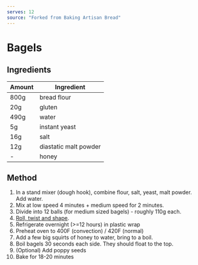 ```yaml
---
serves: 12
source: "Forked from Baking Artisan Bread"
---
```


# Bagels

## Ingredients

| Amount | Ingredient            |
| ------ | --------------------- |
| 800g   | bread flour           |
| 20g    | gluten                |
| 490g   | water                 |
| 5g     | instant yeast         |
| 16g    | salt                  |
| 12g    | diastatic malt powder |
| -      | honey                 |

## Method

1. In a stand mixer (dough hook), combine flour, salt, yeast, malt powder. Add water.
2. Mix at low speed 4 minutes + medium speed for 2 minutes.
3. Divide into 12 balls (for medium sized bagels) - roughly 110g each.
4. [Roll, twist and shape](https://youtu.be/ZrJtpCTZk38?t=288).
5. Refrigerate overnight (>=12 hours) in plastic wrap
6. Preheat oven to 400F (convection) / 420F (normal)
7. Add a few big squirts of honey to water, bring to a boil.
8. Boil bagels 30 seconds each side. They should float to the top.
9. (Optional) Add poppy seeds
10. Bake for 18-20 minutes

